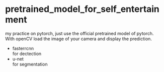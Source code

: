 # pretrained_model_for_self_entertainment
my practice on pytorch, just use the official pretrained model of pytorch.  
With openCV load the image of your camera and display the prediction.  
- fasterrcnn  
for dectection
- u-net  
for segmentation
